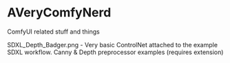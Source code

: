 # AVeryComfyNerd
ComfyUI related stuff and things

SDXL_Depth_Badger.png - Very basic ControlNet attached to the example SDXL workflow. Canny & Depth preprocessor examples (requires extension)
